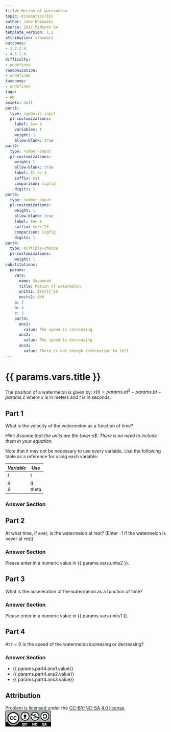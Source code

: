 ```yaml
---
title: Motion of watermelon
topic: Kinematics(1D)
author: Jake Bobowski
source: 2017 Midterm Q4
template_version: 1.1
attribution: standard
outcomes:
- 1.7.2.4
- 4.5.1.0
difficulty:
- undefined
randomization:
- undefined
taxonomy:
- undefined
tags:
- AK
assets: null
part1:
  type: symbolic-input
  pl-customizations:
    label: $v= $
    variables: t
    weight: 1
    allow-blank: true
part2:
  type: number-input
  pl-customizations:
    weight: 1
    allow-blank: true
    label: $t_o= $
    suffix: $s$
    comparison: sigfig
    digits: 1
part3:
  type: number-input
  pl-customizations:
    weight: 1
    allow-blank: true
    label: $a= $
    suffix: $m/s^2$
    comparison: sigfig
    digits: 1
part4:
  type: multiple-choice
  pl-customizations:
    weight: 1
substitutions:
  params:
    vars:
      name: Savannah
      title: Motion of watermelon
      units1: ${m/s}^2$
      units2: $s$
    a: 2
    b: 4
    c: 3
    part4:
      ans1:
        value: The speed is increasing
      ans2:
        value: The speed is decreasing
      ans3:
        value: There is not enough information to tell
---
```

# {{ params.vars.title }}
The position of a watermelon is given by:
$x(t) = {{ params.a }}t^2 - {{ params.b}}t - {{ params.c }}$
where $x$ is in meters and $t$ is in seconds.

## Part 1

What is the velocity of the watermelon as a function of time?

_Hint: Assume that the units are $m \over s$. There is no need to include them in your equation._

Note that it may not be necessary to use every variable. Use the following table as a reference for using each variable:

| $Variable$ | Use   |
|----------|-------|
| $t$  | t  |
| $g$      | g     |
| $\theta$ | theta |

### Answer Section

## Part 2

At what time, if ever, is the watermelon at rest? (Enter -1 if the watermelon is never at rest)

### Answer Section

Please enter in a numeric value in {{ params.vars.units2 }}.

## Part 3

What is the acceleration of the watermelon as a function of time?

### Answer Section

Please enter in a numeric value in {{ params.vars.units1 }}.

## Part 4

At $t=0$ is the speed of the watermelon increasing or decreasing?

### Answer Section

- {{ params.part4.ans1.value}}
- {{ params.part4.ans2.value}}
- {{ params.part4.ans3.value}}

## Attribution

Problem is licensed under the [CC-BY-NC-SA 4.0 license](https://creativecommons.org/licenses/by-nc-sa/4.0/).<br> ![The Creative Commons 4.0 license requiring attribution-BY, non-commercial-NC, and share-alike-SA license.](https://raw.githubusercontent.com/firasm/bits/master/by-nc-sa.png)